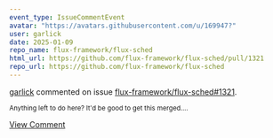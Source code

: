 ```yaml
---
event_type: IssueCommentEvent
avatar: "https://avatars.githubusercontent.com/u/169947?"
user: garlick
date: 2025-01-09
repo_name: flux-framework/flux-sched
html_url: https://github.com/flux-framework/flux-sched/pull/1321
repo_url: https://github.com/flux-framework/flux-sched
---
```


<a href='https://github.com/garlick' target='_blank'>garlick</a> commented on issue <a href='https://github.com/flux-framework/flux-sched/pull/1321' target='_blank'>flux-framework/flux-sched#1321</a>.

<small>Anything left to do here?  It'd be good to get this merged....</small>

<a href='https://github.com/flux-framework/flux-sched/pull/1321' target='_blank'>View Comment</a>